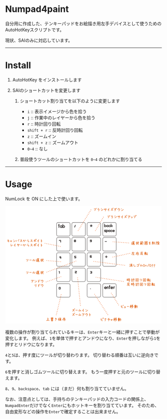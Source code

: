 # Numpad4paint

自分用に作成した、テンキーパッドをお絵描き用左手デバイスとして使うためのAutoHotKeyスクリプトです。

現状、SAIのみに対応しています。

----

# Install

1. AutoHotKey をインストールします

2. SAIのショートカットを変更します

    1. ショートカット割り当てを以下のように変更します
        - `i` :: 表示イメージから色を拾う
        - `j` :: 作業中のレイヤーから色を拾う
    	- `r` :: 時計回り回転
    	- `shift + r` :: 反時計回り回転
		- `z` :: ズームイン
		- `shift + z` :: ズームアウト
        - `0~4` :: なし
		
	2. 普段使うツールのショートカットを `0~4` のどれかに割り当てる

----

# Usage

NumLock を ON にした上で使います。

![usage](img.png)

複数の操作が割り当てられているキーは、`Enter`キーと一緒に押すことで挙動が変化します。
例えば、`1`を単体で押すとアンドウになり、`Enter`を押しながら`1`を押すとリドウになります。

`4`と`5`は、押す度にツールが切り替わります。
切り替わる順番は互いに逆向きです。

`6`を押すと消しゴムツールに切り替えます。
もう一度押すと元のツールに切り替えます。

`8`、`9`、`backspace`、`tab` には（まだ）何も割り当てていません。

なお、注意点としては、手持ちのテンキーパッドの入力コードの関係上、
`NumpadEnter`だけでなく`Enter`にもホットキーを割り当てています。
そのため、自由変形などの操作を`Enter`で確定することは出来ません。

